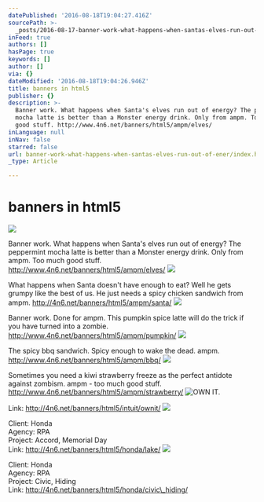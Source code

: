 ```yaml
---
datePublished: '2016-08-18T19:04:27.416Z'
sourcePath: >-
  _posts/2016-08-17-banner-work-what-happens-when-santas-elves-run-out-of-ener.md
inFeed: true
authors: []
hasPage: true
keywords: []
author: []
via: {}
dateModified: '2016-08-18T19:04:26.946Z'
title: banners in html5
publisher: {}
description: >-
  Banner work. What happens when Santa's elves run out of energy? The peppermint
  mocha latte is better than a Monster energy drink. Only from ampm. Too much
  good stuff. http://www.4n6.net/banners/html5/ampm/elves/
inLanguage: null
inNav: false
starred: false
url: banner-work-what-happens-when-santas-elves-run-out-of-ener/index.html
_type: Article

---
```

# banners in html5
![](https://the-grid-user-content.s3-us-west-2.amazonaws.com/3654777e-df9a-41a6-b915-2b8d6dadb14d.png)

Banner work. What happens when Santa's elves run out of energy? The peppermint mocha latte is better than a Monster energy drink. Only from ampm. Too much good stuff. http://www.4n6.net/banners/html5/ampm/elves/
![](https://the-grid-user-content.s3-us-west-2.amazonaws.com/cfa3c5f5-28de-46ba-95e8-bc5d607ae412.png)

What happens when Santa doesn't have enough to eat? Well he gets grumpy like the best of us. He just needs a spicy chicken sandwich from ampm. http://4n6.net/banners/html5/ampm/santa/
![](https://the-grid-user-content.s3-us-west-2.amazonaws.com/4c6fe7a6-17ca-439f-9dba-0230ab9e36bd.png)

Banner work. Done for ampm. This pumpkin spice latte will do the trick if you have turned into a zombie. http://www.4n6.net/banners/html5/ampm/pumpkin/
![](https://the-grid-user-content.s3-us-west-2.amazonaws.com/74908594-1c46-43e3-8787-33a2f540b85e.png)

The spicy bbq sandwich. Spicy enough to wake the dead. ampm. http://www.4n6.net/banners/html5/ampm/bbq/
![](https://the-grid-user-content.s3-us-west-2.amazonaws.com/fa2c7657-3377-41dc-b55f-55431f48af7c.png)

Sometimes you need a kiwi strawberry freeze as the perfect antidote against zombism. ampm - too much good stuff. http://www.4n6.net/banners/html5/ampm/strawberry/
![OWN IT.](https://the-grid-user-content.s3-us-west-2.amazonaws.com/95531b8e-94bd-4db2-8881-8f037e33a780.png)

Link: http://4n6.net/banners/html5/intuit/ownit/
![](https://the-grid-user-content.s3-us-west-2.amazonaws.com/2a21503a-efd0-4b83-8de2-396d258dc5c4.jpg)

Client: Honda  
Agency: RPA  
Project: Accord, Memorial Day   
Link: http://4n6.net/banners/html5/honda/lake/
![](https://the-grid-user-content.s3-us-west-2.amazonaws.com/a8a00e1a-bc81-4c40-bc06-2dc7bf60cc51.jpg)

Client: Honda  
Agency: RPA  
Project: Civic, Hiding   
Link: http://4n6.net/banners/html5/honda/civic\_hiding/